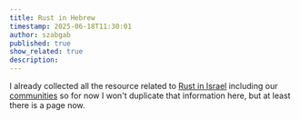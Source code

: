 ```yaml
---
title: Rust in Hebrew
timestamp: 2025-06-18T11:30:01
author: szabgab
published: true
show_related: true
description:
---
```


I already collected all the resource related to [Rust in Israel](https://rust.org.il/) including our [communities](https://rust.org.il/community) so for now I won't duplicate that
information here, but at least there is a page now.
